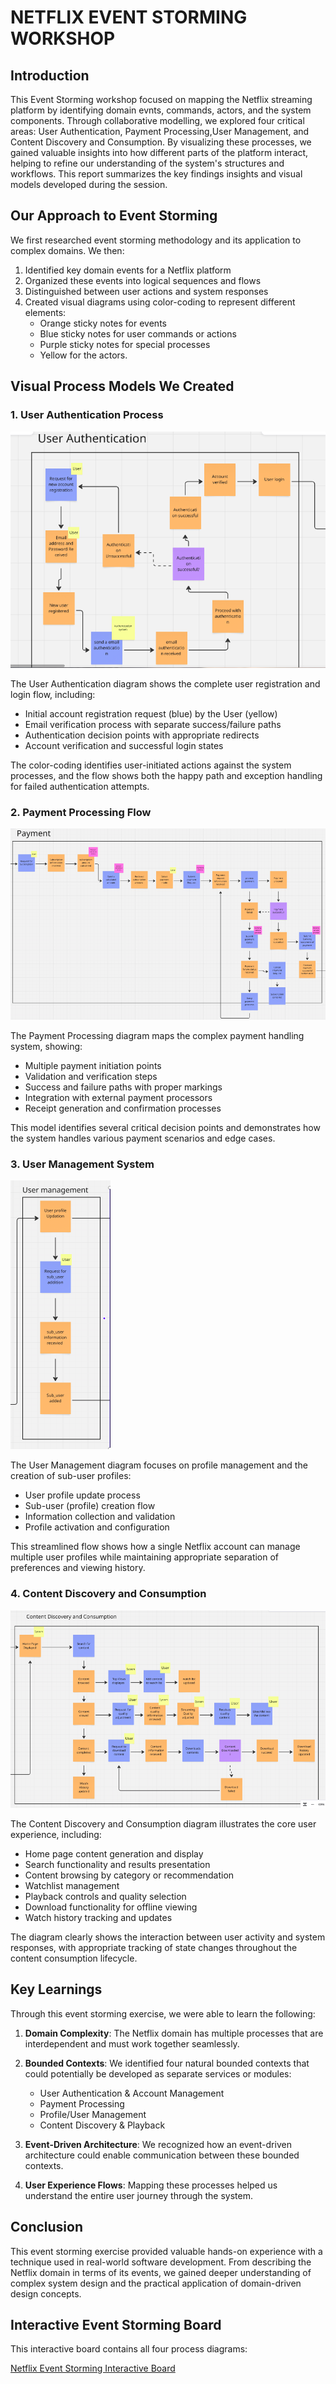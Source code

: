 # NETFLIX EVENT STORMING WORKSHOP

## Introduction

This Event Storming workshop focused on mapping the Netflix streaming platform by identifying domain evnts, commands, actors, and the system components. Through collaborative modelling, we explored four critical areas: User Authentication, Payment Processing,User Management, and Content Discovery and Consumption. By visualizing these processes, we gained valuable insights into how different parts of the platform interact, helping to refine our understanding of the system's structures and workflows. This report summarizes the key findings insights and visual models developed during the session.

## Our Approach to Event Storming

We first researched event storming methodology and its application to complex domains. We then:

1. Identified key domain events for a Netflix platform
2. Organized these events into logical sequences and flows
3. Distinguished between user actions and system responses
4. Created visual diagrams using color-coding to represent different elements:
   - Orange sticky notes for events
   - Blue sticky notes for user commands or actions
   - Purple sticky notes for special processes
   - Yellow for the actors.


## Visual Process Models We Created

### 1. User Authentication Process

![uA](./images/userauthentication.png)

The User Authentication diagram shows the complete user registration and login flow, including:

- Initial account registration request (blue) by the User (yellow)
- Email verification process with separate success/failure paths
- Authentication decision points with appropriate redirects
- Account verification and successful login states

The color-coding identifies user-initiated actions against the system processes, and the flow shows both the happy path and exception handling for failed authentication attempts.

### 2. Payment Processing Flow

![pp](./images/Payment.png)

The Payment Processing diagram maps the complex payment handling system, showing:

- Multiple payment initiation points
- Validation and verification steps
- Success and failure paths with proper markings
- Integration with external payment processors
- Receipt generation and confirmation processes

This model identifies several critical decision points and demonstrates how the system handles various payment scenarios and edge cases.

### 3. User Management System

![um](./images/usermanagement.png)

The User Management diagram focuses on profile management and the creation of sub-user profiles:

- User profile update process
- Sub-user (profile) creation flow
- Information collection and validation
- Profile activation and configuration

This streamlined flow shows how a single Netflix account can manage multiple user profiles while maintaining appropriate separation of preferences and viewing history.

### 4. Content Discovery and Consumption

![con](./images/content.png)

The Content Discovery and Consumption diagram illustrates the core user experience, including:

- Home page content generation and display
- Search functionality and results presentation
- Content browsing by category or recommendation
- Watchlist management
- Playback controls and quality selection
- Download functionality for offline viewing
- Watch history tracking and updates

The diagram clearly shows the interaction between user activity and system responses, with appropriate tracking of state changes throughout the content consumption lifecycle.

## Key Learnings

Through this event storming exercise, we were able to learn the following:

1. **Domain Complexity**:  The Netflix domain has multiple processes that are interdependent and must work together seamlessly.

2. **Bounded Contexts**: We identified four natural bounded contexts that could potentially be developed as separate services or modules:
   - User Authentication & Account Management
   - Payment Processing
   - Profile/User Management
   - Content Discovery & Playback

3. **Event-Driven Architecture**: We recognized how an event-driven architecture could enable communication between these bounded contexts.

4. **User Experience Flows**: Mapping these processes helped us understand the entire user journey through the system.


## Conclusion

This event storming exercise provided valuable hands-on experience with a technique used in real-world software development. From describing the Netflix domain in terms of its events, we gained deeper understanding of complex system design and the practical application of domain-driven design concepts.

## Interactive Event Storming Board

This interactive board contains all four process diagrams:

[Netflix Event Storming Interactive Board](https://miro.com/app/board/uXjVIODFmDo=/)

